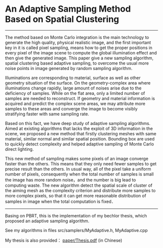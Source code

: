 An Adaptive Sampling Method Based on Spatial Clustering
==========
----

The method based on Monte Carlo integration is the main technology to generate the high quality, physical realistic image, and the first important key in it is called pixel sampling, means how to get the proper positions in every pixel of the image scene to compute the global illumination effect and then give the generated image. This paper give a new sampling algorithm, spatial clustering based adaptive sampling, to overcome the usual more noise points in image generated by random sampling algorithm.

Illuminations are corresponding to material, surface as well as other geometry situation of the surface. On the geometry-complex area where illuminations change rapidly, large amount of noises arise due to the deficiency of samples. While on the flat area, only a limited number of samples are needed to reconstruct. If geometry and material information is acquired and predict the complex scene areas, we may attribute more samples to these areas and converge the image to become visibly stratifying faster with same sampling rate.

Based on this fact, we have deep study of adaptive sampling algorithms. Aimed at existing algorithms that lacks the exploit of 3D information in the scene, we proposed a new method that firstly clustering meshes with same material, similar normal and similar spatial position. Bounding box are used to quickly detect complexity and helped adaptive sampling of Monte Carlo direct lighting.

This new method of sampling makes some pixels of an image converge faster than the others. This means that they only need fewer samples to 
get precise result than the others. In usual way, all of the pixel take a uniform number of pixels, consequently when the total number of samples is small the image has more random noise，and the number is big lead to computing waste. The new algorithm detect the spatial scale of cluster of the aiming mesh as the complexity criterion and distribute more samples to more complex pixels, so that it can get more reasonable distribution of samples in image when the total computation is fixed．

-----

Basing on PBRT, this is the implementation of my bechlor thesis, which proposed an adaptive sampling algorithm.

See my algorithms in files src/samplers/MyAdaptive.h, MyAdaptive.cpp

My thesis is also provided： [paper/Thesis.pdf](https://github.com/koscielny/pbrt-adaptivesampling/raw/master/paper/Thesis.pdf) (in Chinese)
